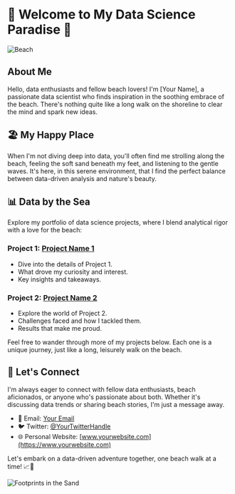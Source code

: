 # 🌴 Welcome to My Data Science Paradise 🌴

![Beach](beach.jpg)

## About Me

Hello, data enthusiasts and fellow beach lovers! I'm [Your Name], a passionate data scientist who finds inspiration in the soothing embrace of the beach. There's nothing quite like a long walk on the shoreline to clear the mind and spark new ideas.

## 🏖️ My Happy Place

When I'm not diving deep into data, you'll often find me strolling along the beach, feeling the soft sand beneath my feet, and listening to the gentle waves. It's here, in this serene environment, that I find the perfect balance between data-driven analysis and nature's beauty.

## 📊 Data by the Sea

Explore my portfolio of data science projects, where I blend analytical rigor with a love for the beach:

### Project 1: [Project Name 1](link-to-project-1)

- Dive into the details of Project 1.
- What drove my curiosity and interest.
- Key insights and takeaways.

### Project 2: [Project Name 2](link-to-project-2)

- Explore the world of Project 2.
- Challenges faced and how I tackled them.
- Results that make me proud.

Feel free to wander through more of my projects below. Each one is a unique journey, just like a long, leisurely walk on the beach.

## 🌊 Let's Connect

I'm always eager to connect with fellow data enthusiasts, beach aficionados, or anyone who's passionate about both. Whether it's discussing data trends or sharing beach stories, I'm just a message away.

- 📧 Email: [Your Email](mailto:youremail@example.com)
- 🐦 Twitter: [@YourTwitterHandle](https://twitter.com/yourtwitterhandle)
- 🌐 Personal Website: [www.yourwebsite.com](https://www.yourwebsite.com)

Let's embark on a data-driven adventure together, one beach walk at a time! 📈🌊

![Footprints in the Sand](footprints.jpg)
